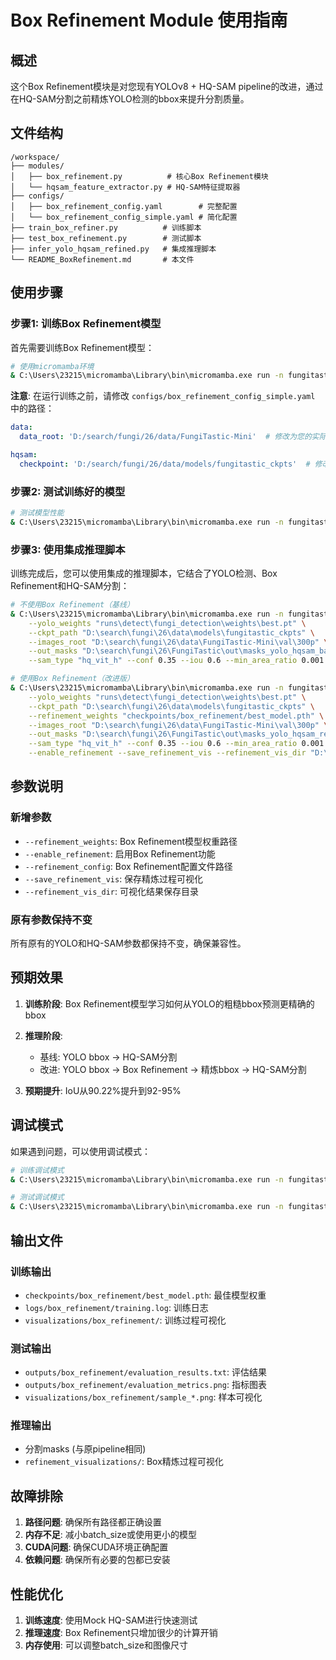 # Box Refinement Module 使用指南

## 概述

这个Box Refinement模块是对您现有YOLOv8 + HQ-SAM pipeline的改进，通过在HQ-SAM分割之前精炼YOLO检测的bbox来提升分割质量。

## 文件结构

```
/workspace/
├── modules/
│   ├── box_refinement.py          # 核心Box Refinement模块
│   └── hqsam_feature_extractor.py # HQ-SAM特征提取器
├── configs/
│   ├── box_refinement_config.yaml        # 完整配置
│   └── box_refinement_config_simple.yaml # 简化配置
├── train_box_refiner.py          # 训练脚本
├── test_box_refinement.py        # 测试脚本
├── infer_yolo_hqsam_refined.py   # 集成推理脚本
└── README_BoxRefinement.md       # 本文件
```

## 使用步骤

### 步骤1: 训练Box Refinement模型

首先需要训练Box Refinement模型：

```bash
# 使用micromamba环境
& C:\Users\23215\micromamba\Library\bin\micromamba.exe run -n fungitastic-seg python train_box_refiner.py --config configs/box_refinement_config_simple.yaml
```

**注意**: 在运行训练之前，请修改 `configs/box_refinement_config_simple.yaml` 中的路径：

```yaml
data:
  data_root: 'D:/search/fungi/26/data/FungiTastic-Mini'  # 修改为您的实际路径

hqsam:
  checkpoint: 'D:/search/fungi/26/data/models/fungitastic_ckpts'  # 修改为您的实际路径
```

### 步骤2: 测试训练好的模型

```bash
# 测试模型性能
& C:\Users\23215\micromamba\Library\bin\micromamba.exe run -n fungitastic-seg python test_box_refinement.py --config configs/box_refinement_config_simple.yaml --checkpoint checkpoints/box_refinement/best_model.pth
```

### 步骤3: 使用集成推理脚本

训练完成后，您可以使用集成的推理脚本，它结合了YOLO检测、Box Refinement和HQ-SAM分割：

```bash
# 不使用Box Refinement（基线）
& C:\Users\23215\micromamba\Library\bin\micromamba.exe run -n fungitastic-seg python infer_yolo_hqsam_refined.py \
    --yolo_weights "runs\detect\fungi_detection\weights\best.pt" \
    --ckpt_path "D:\search\fungi\26\data\models\fungitastic_ckpts" \
    --images_root "D:\search\fungi\26\data\FungiTastic-Mini\val\300p" \
    --out_masks "D:\search\fungi\26\FungiTastic\out\masks_yolo_hqsam_baseline" \
    --sam_type "hq_vit_h" --conf 0.35 --iou 0.6 --min_area_ratio 0.001 --device "cuda"

# 使用Box Refinement（改进版）
& C:\Users\23215\micromamba\Library\bin\micromamba.exe run -n fungitastic-seg python infer_yolo_hqsam_refined.py \
    --yolo_weights "runs\detect\fungi_detection\weights\best.pt" \
    --ckpt_path "D:\search\fungi\26\data\models\fungitastic_ckpts" \
    --refinement_weights "checkpoints/box_refinement/best_model.pth" \
    --images_root "D:\search\fungi\26\data\FungiTastic-Mini\val\300p" \
    --out_masks "D:\search\fungi\26\FungiTastic\out\masks_yolo_hqsam_refined" \
    --sam_type "hq_vit_h" --conf 0.35 --iou 0.6 --min_area_ratio 0.001 --device "cuda" \
    --enable_refinement --save_refinement_vis --refinement_vis_dir "D:\search\fungi\26\FungiTastic\out\refinement_visualizations"
```

## 参数说明

### 新增参数

- `--refinement_weights`: Box Refinement模型权重路径
- `--enable_refinement`: 启用Box Refinement功能
- `--refinement_config`: Box Refinement配置文件路径
- `--save_refinement_vis`: 保存精炼过程可视化
- `--refinement_vis_dir`: 可视化结果保存目录

### 原有参数保持不变

所有原有的YOLO和HQ-SAM参数都保持不变，确保兼容性。

## 预期效果

1. **训练阶段**: Box Refinement模型学习如何从YOLO的粗糙bbox预测更精确的bbox
2. **推理阶段**: 
   - 基线: YOLO bbox → HQ-SAM分割
   - 改进: YOLO bbox → Box Refinement → 精炼bbox → HQ-SAM分割

3. **预期提升**: IoU从90.22%提升到92-95%

## 调试模式

如果遇到问题，可以使用调试模式：

```bash
# 训练调试模式
& C:\Users\23215\micromamba\Library\bin\micromamba.exe run -n fungitastic-seg python train_box_refiner.py --config configs/box_refinement_config_simple.yaml --debug

# 测试调试模式
& C:\Users\23215\micromamba\Library\bin\micromamba.exe run -n fungitastic-seg python test_box_refinement.py --config configs/box_refinement_config_simple.yaml --checkpoint checkpoints/box_refinement/best_model.pth --debug
```

## 输出文件

### 训练输出
- `checkpoints/box_refinement/best_model.pth`: 最佳模型权重
- `logs/box_refinement/training.log`: 训练日志
- `visualizations/box_refinement/`: 训练过程可视化

### 测试输出
- `outputs/box_refinement/evaluation_results.txt`: 评估结果
- `outputs/box_refinement/evaluation_metrics.png`: 指标图表
- `visualizations/box_refinement/sample_*.png`: 样本可视化

### 推理输出
- 分割masks (与原pipeline相同)
- `refinement_visualizations/`: Box精炼过程可视化

## 故障排除

1. **路径问题**: 确保所有路径都正确设置
2. **内存不足**: 减小batch_size或使用更小的模型
3. **CUDA问题**: 确保CUDA环境正确配置
4. **依赖问题**: 确保所有必要的包都已安装

## 性能优化

1. **训练速度**: 使用Mock HQ-SAM进行快速测试
2. **推理速度**: Box Refinement只增加很少的计算开销
3. **内存使用**: 可以调整batch_size和图像尺寸